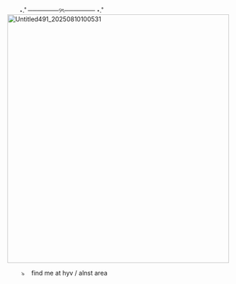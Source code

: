 ­  ­ ­ ⁠  ­ ­ ­ ⋆.˚ ───────୨ৎ─────── ⋆.˚
<img width="500" height="560" alt="Untitled491_20250810100531" src="https://github.com/user-attachments/assets/a0bec422-6d35-40b1-af41-6365dd8f2e8f" />

 ­ ­ ⁠  ­ ­ ­   ­ ­  ­৯  ­ ­  ­ ­find me at hyv / alnst area
<!--
**EmpyreanReflections/EmpyreanReflections** is a ✨ _special_ ✨ repository because its `README.md` (this file) appears on your GitHub profile.

Here are some ideas to get you started:

- 🔭 I’m currently working on ...
- 🌱 I’m currently learning ...
- 👯 I’m looking to collaborate on ...
- 🤔 I’m looking for help with ...
- 💬 Ask me about ...
- 📫 How to reach me: ...
- 😄 Pronouns: ...
- ⚡ Fun fact: ...
-->
